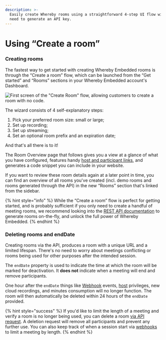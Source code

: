 ```yaml
---
description: >-
  Easily create Whereby rooms using a straightforward 4-step UI flow without the
  need to generate an API key.
---
```


# Using “Create a room”

### Creating rooms

The fastest way to get started with creating Whereby Embedded rooms is through the “Create a room” flow, which can be launched from the “Get started” and “Rooms” sections in your Whereby Embedded account's Dashboard.

![First screen of the "Create Room" flow, allowing customers to create a room with no code. ](../../.gitbook/assets/create-room.png)

The wizard consists of 4 self-explanatory steps:

1. Pick your preferred room size: small or large;
2. Set up recording;
3. Set up streaming;
4. Set an optional room prefix and an expiration date;

And that's all there is to it!&#x20;

The Room Overview page that follows gives you a view at a glance of what you have configured, features handy [host and participant links](https://docs.whereby.com/user-roles-and-privileges), and generates a code snippet you can include in your website.&#x20;

If you want to review these room details again at a later point in time, you can find an overview of all rooms you've created (incl. demo rooms and rooms generated through the API) in the new “Rooms” section that's linked from the sidebar.&#x20;

{% hint style="info" %}
While the “Create a room” flow is perfect for getting started, and is probably sufficient if you only need to create a handful of meeting rooms, we recommend looking into the [REST API documentation](../../reference/whereby-rest-api-reference.md) to generate rooms on-the-fly, and unlock the full power of Whereby Embedded.
{% endhint %}

### Deleting rooms and endDate

Creating rooms via the API, produces a room with a unique URL and a limited lifespan. There's no need to worry about meetings conflicting or rooms being used for other purposes after the intended session.

The `endDate` property is used to indicate the time at which the room will be marked for deactivation. It **does not** indicate when a meeting will end and remove participants.&#x20;

One hour after the `endDate` things like [Webhook](../../meeting-content-and-quality/insights-suite-and-api/webhooks.md) events, [host](../user-roles-and-privileges.md) privileges, new cloud recordings, and minutes consumption will no longer function. The room will then automatically be deleted within 24 hours of the `endDate` provided.

{% hint style="success" %}
If you'd like to limit the length of a meeting and verify a room is no longer being used, you can delete a room [via API request](../../reference/whereby-rest-api-reference.md#meetings-meetingid-1). A deletion request will remove all participants and prevent any further use. You can also keep track of when a session start via [webhooks](../../meeting-content-and-quality/insights-suite-and-api/webhooks.md) to limit a meeting by length.
{% endhint %}

